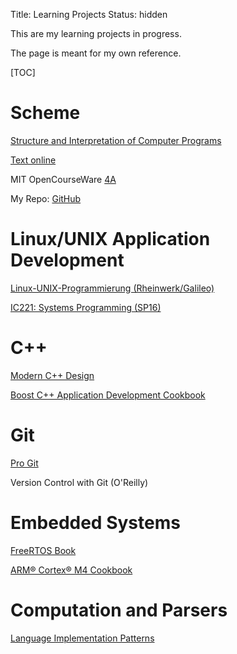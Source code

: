 Title: Learning Projects
Status: hidden

This are my learning projects in progress.

The page is meant for my own reference.


[TOC]

# Scheme

[Structure and Interpretation of Computer Programs](https://play.google.com/books/reader?printsec=frontcover&output=reader&id=cCsbCQAAAEAJ&pg=GBS.PA227)

[Text online](https://mitpress.mit.edu/sicp/full-text/book/book-Z-H-4.html#%25_toc_start)

MIT OpenCourseWare [4A](http://ocw.mit.edu/courses/electrical-engineering-and-computer-science/6-001-structure-and-interpretation-of-computer-programs-spring-2005/video-lectures/4a-pattern-matching-and-rule-based-substitution/)

My Repo: [GitHub](https://github.com/LukasWoodtli/SchemeCourse)

# Linux/UNIX Application Development

[Linux-UNIX-Programmierung (Rheinwerk/Galileo)](http://openbook.rheinwerk-verlag.de/linux_unix_programmierung/Kap02-002.htm#t2t310)

[IC221: Systems Programming (SP16)](https://www.usna.edu/Users/cs/aviv/classes/ic221/s16/cal.html)


# C++

[Modern C++ Design](https://play.google.com/books/reader?printsec=frontcover&output=reader&id=vV-ACgAAAEAJ&pg=GBS.PA25)

[Boost C++ Application Development Cookbook](https://www.packtpub.com/mapt/book/All%20Books/9781849514880)


# Git

[Pro Git](https://git-scm.com/book/en/v2)

Version Control with Git (O'Reilly)


# Embedded Systems

[FreeRTOS Book](https://www.dropbox.com/s/dxcag8v4gv0ew9c/Using%20the%20FreeRTOS%20Real%20Time%20Kernel%20-%20A%20Practical%20Guide.pdf?dl=0)

[ARM® Cortex® M4 Cookbook](https://www.packtpub.com/mapt/book/hardware_and_creative/9781782176503/1/ch01lvl1sec10/Installing+uVision5)


# Computation and Parsers

[Language Implementation Patterns](https://pragprog.com/book/tpdsl/language-implementation-patterns)

